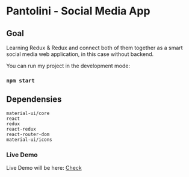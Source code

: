 # Pantolini - Social Media App

## Goal

Learning Redux & Redux and connect both of them together as a smart social media web application, in this case without backend.

You can run my project in the development mode:

### `npm start`

## Dependensies

    material-ui/core
    react
    redux
    react-redux
    react-router-dom
    material-ui/icons

### Live Demo

Live Demo will be here: [Check](https://dzonyprogramuje.com)
